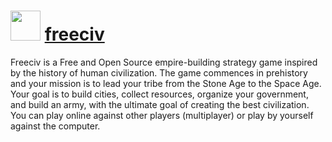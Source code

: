# <img src="https://cdn.jsdelivr.net/gh/chocolatey-community/chocolatey-coreteampackages@edba4a5849ff756e767cba86641bea97ff5721fe/icons/freeciv.png" width="48" height="48"/> [freeciv](https://chocolatey.org/packages/freeciv)


Freeciv is a Free and Open Source empire-building strategy game inspired by the history of human civilization.
The game commences in prehistory and your mission is to lead your tribe from the Stone Age to the Space Age.
Your goal is to build cities, collect resources, organize your government,
and build an army, with the ultimate goal of creating the best civilization.
You can play online against other players (multiplayer) or play by yourself against the computer.

